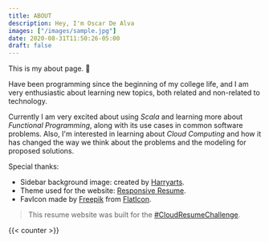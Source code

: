 ```yaml
---
title: ABOUT
description: Hey, I'm Oscar De Alva
images: ["/images/sample.jpg"]
date: 2020-08-31T11:50:26-05:00
draft: false
---
```


This is my about page. :wave:

Have been programming since the beginning of my college life, and I am very enthusiastic about learning new topics, both related and non-related to technology.

Currently I am very excited about using *Scala* and learning more about *Functional Programming*, along with its use cases in common software problems. Also, I'm interested in learning about *Cloud Computing* and how it has changed the way we think about the problems and the modeling for proposed solutions.

Special thanks:

  - Sidebar background image: created by [Harryarts](https://www.freepik.com/Harryarts "Harryarts").
  - Theme used for the website: [Responsive Resume](https://philipcdavis.com/responsive-resume/ "Responsive Resume").
  - FavIcon made by [Freepik](https://www.flaticon.com/authors/freepik "Freepik") from [FlatIcon](www.flaticon.com "FlatIcon").

> This resume website was built for the [#CloudResumeChallenge](https://forrestbrazeal.com/2020/04/23/the-cloud-resume-challenge/ "#CloudResumeChallenge").

{{< counter >}}